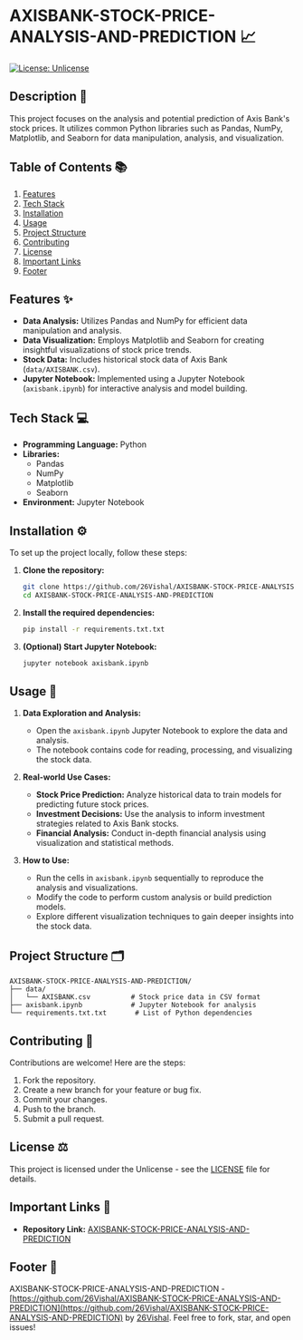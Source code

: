 # AXISBANK-STOCK-PRICE-ANALYSIS-AND-PREDICTION 📈
[![License: Unlicense](https://img.shields.io/badge/license-Unlicense-blue.svg)](http://unlicense.org/)



## Description 📝
This project focuses on the analysis and potential prediction of Axis Bank's stock prices. It utilizes common Python libraries such as Pandas, NumPy, Matplotlib, and Seaborn for data manipulation, analysis, and visualization.



## Table of Contents 📚
1.  [Features](#features-sparkles)
2.  [Tech Stack](#tech-stack-computer)
3.  [Installation](#installation-gear)
4.  [Usage](#usage-rocket)
5.  [Project Structure](#project-structure-file_folder)
6.  [Contributing](#contributing-handshake)
7.  [License](#license-balance_scale)
8.  [Important Links](#important-links-link)
9.  [Footer](#footer-page_facing_up)



## Features ✨
*   **Data Analysis:** Utilizes Pandas and NumPy for efficient data manipulation and analysis.
*   **Data Visualization:** Employs Matplotlib and Seaborn for creating insightful visualizations of stock price trends.
*   **Stock Data:** Includes historical stock data of Axis Bank (`data/AXISBANK.csv`).
*   **Jupyter Notebook:** Implemented using a Jupyter Notebook (`axisbank.ipynb`) for interactive analysis and model building.



## Tech Stack 💻
*   **Programming Language:** Python
*   **Libraries:**
    *   Pandas
    *   NumPy
    *   Matplotlib
    *   Seaborn
*   **Environment:** Jupyter Notebook



## Installation ⚙️
To set up the project locally, follow these steps:

1.  **Clone the repository:**

    ```bash
    git clone https://github.com/26Vishal/AXISBANK-STOCK-PRICE-ANALYSIS-AND-PREDICTION.git
    cd AXISBANK-STOCK-PRICE-ANALYSIS-AND-PREDICTION
    ```

2.  **Install the required dependencies:**

    ```bash
    pip install -r requirements.txt.txt
    ```

3.  **(Optional) Start Jupyter Notebook:**

    ```bash
    jupyter notebook axisbank.ipynb
    ```



## Usage 🚀
1.  **Data Exploration and Analysis:**

    *   Open the `axisbank.ipynb` Jupyter Notebook to explore the data and analysis.
    *   The notebook contains code for reading, processing, and visualizing the stock data.

2.  **Real-world Use Cases:**
    *   **Stock Price Prediction:** Analyze historical data to train models for predicting future stock prices.
    *   **Investment Decisions:** Use the analysis to inform investment strategies related to Axis Bank stocks.
    *   **Financial Analysis:** Conduct in-depth financial analysis using visualization and statistical methods.

3.  **How to Use:**
    *   Run the cells in `axisbank.ipynb` sequentially to reproduce the analysis and visualizations.
    *   Modify the code to perform custom analysis or build prediction models.
    *   Explore different visualization techniques to gain deeper insights into the stock data.



## Project Structure 🗂️
```
AXISBANK-STOCK-PRICE-ANALYSIS-AND-PREDICTION/
├── data/
│   └── AXISBANK.csv          # Stock price data in CSV format
├── axisbank.ipynb            # Jupyter Notebook for analysis
└── requirements.txt.txt       # List of Python dependencies
```



## Contributing 👋
Contributions are welcome! Here are the steps:

1.  Fork the repository.
2.  Create a new branch for your feature or bug fix.
3.  Commit your changes.
4.  Push to the branch.
5.  Submit a pull request.



## License ⚖️
This project is licensed under the Unlicense - see the [LICENSE](http://unlicense.org/) file for details.



## Important Links 🔗
*   **Repository Link:** [AXISBANK-STOCK-PRICE-ANALYSIS-AND-PREDICTION](https://github.com/26Vishal/AXISBANK-STOCK-PRICE-ANALYSIS-AND-PREDICTION)



## Footer 📄
AXISBANK-STOCK-PRICE-ANALYSIS-AND-PREDICTION - [https://github.com/26Vishal/AXISBANK-STOCK-PRICE-ANALYSIS-AND-PREDICTION](https://github.com/26Vishal/AXISBANK-STOCK-PRICE-ANALYSIS-AND-PREDICTION) by [26Vishal](https://github.com/26Vishal). Feel free to fork, star, and open issues!

